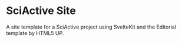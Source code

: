 # SciActive Site

A site template for a SciActive project using SvelteKit and the Editorial template by HTML5 UP.
